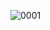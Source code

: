 ![0001](https://user-images.githubusercontent.com/80049717/130422434-62d9588c-08e1-4f40-bbe6-f5437a53dbec.jpg)

